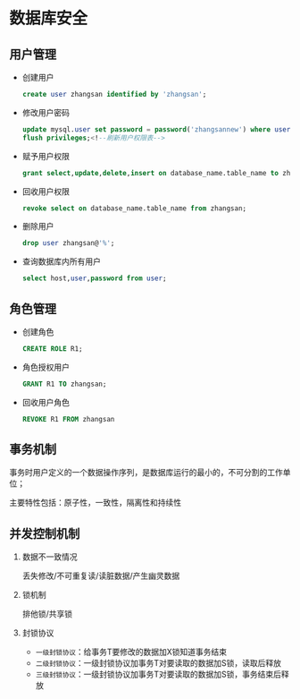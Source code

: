 # 数据库安全

## 用户管理

* 创建用户

  ```sql
  create user zhangsan identified by 'zhangsan';
  ```

* 修改用户密码

  ```sql
  update mysql.user set password = password('zhangsannew') where user = 'zhangsan' and host = '%';
  flush privileges;<!--刷新用户权限表-->
  ```

* 赋予用户权限

  ```sql
  grant select,update,delete,insert on database_name.table_name to zhangsan;
  ```

* 回收用户权限

  ```sql
  revoke select on database_name.table_name from zhangsan;
  ```

* 删除用户

  ```sql
  drop user zhangsan@'%';
  ```

* 查询数据库内所有用户

  ```sql
  select host,user,password from user;
  ```



## 角色管理

* 创建角色

  ```sql
  CREATE ROLE R1;
  ```

* 角色授权用户

  ```sql
  GRANT R1 TO zhangsan;
  ```

* 回收用户角色

  ```sql
  REVOKE R1 FROM zhangsan
  ```



## 事务机制

事务时用户定义的一个数据操作序列，是数据库运行的最小的，不可分割的工作单位；

主要特性包括：原子性，一致性，隔离性和持续性



## 并发控制机制

1. 数据不一致情况

   丢失修改/不可重复读/读脏数据/产生幽灵数据

2. 锁机制

   排他锁/共享锁

3. 封锁协议

   * `一级封锁协议`：给事务T要修改的数据加X锁知道事务结束
   * `二级封锁协议`：一级封锁协议加事务T对要读取的数据加S锁，读取后释放
   * `三级封锁协议`：一级封锁协议加事务T对要读取的数据加S锁，事务结束后释放



[^额外说明]: 本篇文章代码基于MYSQL

